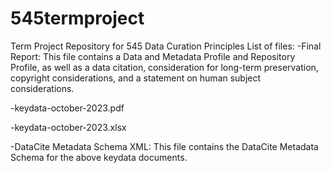 # 545termproject

Term Project Repository for 545 Data Curation Principles
List of files:
-Final Report: This file contains a Data and Metadata Profile and Repository Profile, as well as a data citation, consideration for long-term preservation, copyright considerations, and a statement on human subject considerations. 

-keydata-october-2023.pdf

-keydata-october-2023.xlsx

-DataCite Metadata Schema XML: This file contains the DataCite Metadata Schema for the above keydata documents.
